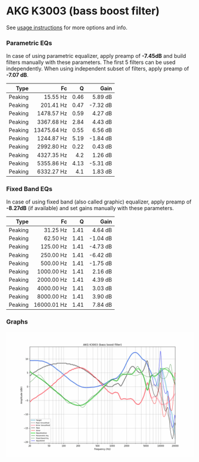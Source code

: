 # AKG K3003 (bass boost filter)
See [usage instructions](https://github.com/jaakkopasanen/AutoEq#usage) for more options and info.

### Parametric EQs
In case of using parametric equalizer, apply preamp of **-7.45dB** and build filters manually
with these parameters. The first 5 filters can be used independently.
When using independent subset of filters, apply preamp of **-7.07 dB**.

| Type    | Fc          |    Q | Gain     |
|--------:|------------:|-----:|---------:|
| Peaking | 15.55 Hz    | 0.46 | 5.89 dB  |
| Peaking | 201.41 Hz   | 0.47 | -7.32 dB |
| Peaking | 1478.57 Hz  | 0.59 | 4.27 dB  |
| Peaking | 3367.68 Hz  | 2.84 | 4.43 dB  |
| Peaking | 13475.64 Hz | 0.55 | 6.56 dB  |
| Peaking | 1244.87 Hz  | 5.19 | -1.84 dB |
| Peaking | 2992.80 Hz  | 0.22 | 0.43 dB  |
| Peaking | 4327.35 Hz  | 4.2  | 1.26 dB  |
| Peaking | 5355.86 Hz  | 4.13 | -5.31 dB |
| Peaking | 6332.27 Hz  | 4.1  | 1.83 dB  |

### Fixed Band EQs
In case of using fixed band (also called graphic) equalizer, apply preamp of **-8.27dB**
(if available) and set gains manually with these parameters.

| Type    | Fc          |    Q | Gain     |
|--------:|------------:|-----:|---------:|
| Peaking | 31.25 Hz    | 1.41 | 4.64 dB  |
| Peaking | 62.50 Hz    | 1.41 | -1.04 dB |
| Peaking | 125.00 Hz   | 1.41 | -4.73 dB |
| Peaking | 250.00 Hz   | 1.41 | -6.42 dB |
| Peaking | 500.00 Hz   | 1.41 | -1.75 dB |
| Peaking | 1000.00 Hz  | 1.41 | 2.16 dB  |
| Peaking | 2000.00 Hz  | 1.41 | 4.39 dB  |
| Peaking | 4000.00 Hz  | 1.41 | 3.03 dB  |
| Peaking | 8000.00 Hz  | 1.41 | 3.90 dB  |
| Peaking | 16000.01 Hz | 1.41 | 7.84 dB  |

### Graphs
![](./AKG%20K3003%20(bass%20boost%20filter).png)